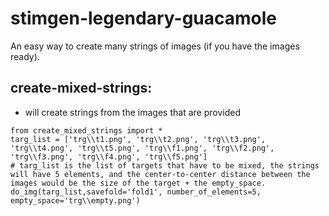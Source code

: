 # stimgen-legendary-guacamole
An easy way to create many strings of images (if you have the images ready). 
## create-mixed-strings:
- will create strings from the images that are provided
```
from create_mixed_strings import *
targ_list = ['trg\\t1.png', 'trg\\t2.png', 'trg\\t3.png', 'trg\\t4.png', 'trg\\t5.png', 'trg\\f1.png', 'trg\\f2.png', 'trg\\f3.png', 'trg\\f4.png', 'trg\\f5.png']
# targ_list is the list of targets that have to be mixed, the strings will have 5 elements, and the center-to-center distance between the images would be the size of the target + the empty_space. 
do_img(targ_list,savefold='fold1', number_of_elements=5, empty_space='trg\\empty.png') 
```
